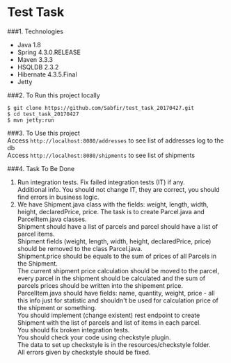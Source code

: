 ﻿# Test Task
###1. Technologies
* Java 1.8
* Spring 4.3.0.RELEASE
* Maven 3.3.3
* HSQLDB 2.3.2
* Hibernate 4.3.5.Final
* Jetty

###2. To Run this project locally
```shell
$ git clone https://github.com/Sabfir/test_task_20170427.git
$ cd test_task_20170427
$ mvn jetty:run
```

###3. To Use this project<br/>
Access ```http://localhost:8080/addresses``` to see list of addresses log to the db<br/>
Access ```http://localhost:8080/shipments``` to see list of shipments

###4. Task To Be Done
1. Run integration tests. Fix failed integration tests (IT) if any.</br>
Additional info. You should not change IT, they are correct, you should find errors in business logic.
2. We have Shipment.java class with the fields: weight, length, width, height, declaredPrice, price.
   The task is to create Parcel.java and ParcelItem.java classes.</br>
   Shipment should have a list of parcels and parcel should have a list of parcel items.</br>
   Shipment fields (weight, length, width, height, declaredPrice, price) should be removed to the class Parcel.java.</br>
   Shipment.price should be equals to the sum of prices of all Parcels in the Shipment.</br>
   The current shipment price calculation should be moved to the parcel, every parcel in the shipment should be calculated and the sum of parcels prices should be written into the shipement price.</br>
   ParcelItem.java should have fields: name, quantity, weight, price - all this info just for statistic and shouldn't be used for calculation price of the shipment or something.</br>
   You should implement (change existent) rest endpoint to create Shipment with the list of parcels and list of items in each parcel.</br>
   You should fix broken integration tests.</br>
   You should check your code using checkstyle plugin.</br>
   The data to set up checkstyle is in the resources/checkstyle folder.</br>
   All errors given by checkstyle should be fixed.</br>

